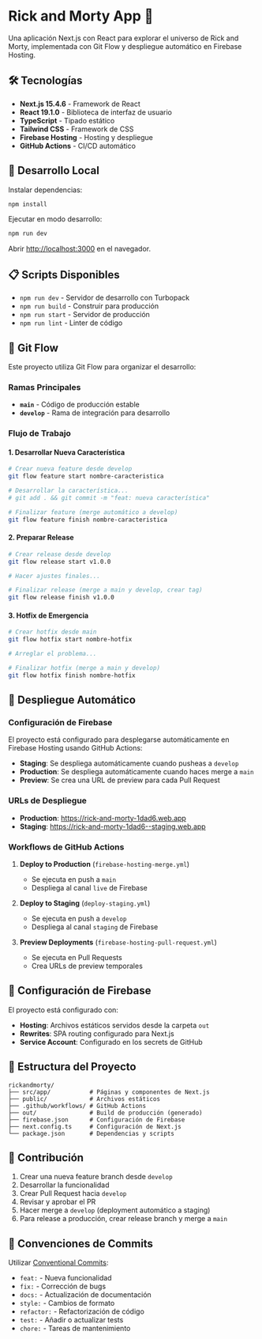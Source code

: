 # Rick and Morty App 🚀

Una aplicación Next.js con React para explorar el universo de Rick and Morty, implementada con Git Flow y despliegue automático en Firebase Hosting.

## 🛠️ Tecnologías

- **Next.js 15.4.6** - Framework de React
- **React 19.1.0** - Biblioteca de interfaz de usuario
- **TypeScript** - Tipado estático
- **Tailwind CSS** - Framework de CSS
- **Firebase Hosting** - Hosting y despliegue
- **GitHub Actions** - CI/CD automático

## 🚀 Desarrollo Local

Instalar dependencias:
```bash
npm install
```

Ejecutar en modo desarrollo:
```bash
npm run dev
```

Abrir [http://localhost:3000](http://localhost:3000) en el navegador.

## 📋 Scripts Disponibles

- `npm run dev` - Servidor de desarrollo con Turbopack
- `npm run build` - Construir para producción
- `npm run start` - Servidor de producción
- `npm run lint` - Linter de código

## 🌊 Git Flow

Este proyecto utiliza Git Flow para organizar el desarrollo:

### Ramas Principales
- **`main`** - Código de producción estable
- **`develop`** - Rama de integración para desarrollo

### Flujo de Trabajo

#### 1. Desarrollar Nueva Característica
```bash
# Crear nueva feature desde develop
git flow feature start nombre-caracteristica

# Desarrollar la característica...
# git add . && git commit -m "feat: nueva característica"

# Finalizar feature (merge automático a develop)
git flow feature finish nombre-caracteristica
```

#### 2. Preparar Release
```bash
# Crear release desde develop
git flow release start v1.0.0

# Hacer ajustes finales...

# Finalizar release (merge a main y develop, crear tag)
git flow release finish v1.0.0
```

#### 3. Hotfix de Emergencia
```bash
# Crear hotfix desde main
git flow hotfix start nombre-hotfix

# Arreglar el problema...

# Finalizar hotfix (merge a main y develop)
git flow hotfix finish nombre-hotfix
```

## 🚀 Despliegue Automático

### Configuración de Firebase

El proyecto está configurado para desplegarse automáticamente en Firebase Hosting usando GitHub Actions:

- **Staging**: Se despliega automáticamente cuando pusheas a `develop`
- **Production**: Se despliega automáticamente cuando haces merge a `main`
- **Preview**: Se crea una URL de preview para cada Pull Request

### URLs de Despliegue

- **Production**: https://rick-and-morty-1dad6.web.app
- **Staging**: https://rick-and-morty-1dad6--staging.web.app

### Workflows de GitHub Actions

1. **Deploy to Production** (`firebase-hosting-merge.yml`)
   - Se ejecuta en push a `main`
   - Despliega al canal `live` de Firebase

2. **Deploy to Staging** (`deploy-staging.yml`)
   - Se ejecuta en push a `develop`
   - Despliega al canal `staging` de Firebase

3. **Preview Deployments** (`firebase-hosting-pull-request.yml`)
   - Se ejecuta en Pull Requests
   - Crea URLs de preview temporales

## 🔧 Configuración de Firebase

El proyecto está configurado con:
- **Hosting**: Archivos estáticos servidos desde la carpeta `out`
- **Rewrites**: SPA routing configurado para Next.js
- **Service Account**: Configurado en los secrets de GitHub

## 📁 Estructura del Proyecto

```
rickandmorty/
├── src/app/           # Páginas y componentes de Next.js
├── public/            # Archivos estáticos
├── .github/workflows/ # GitHub Actions
├── out/               # Build de producción (generado)
├── firebase.json      # Configuración de Firebase
├── next.config.ts     # Configuración de Next.js
└── package.json       # Dependencias y scripts
```

## 🤝 Contribución

1. Crear una nueva feature branch desde `develop`
2. Desarrollar la funcionalidad
3. Crear Pull Request hacia `develop`
4. Revisar y aprobar el PR
5. Hacer merge a `develop` (deployment automático a staging)
6. Para release a producción, crear release branch y merge a `main`

## 📝 Convenciones de Commits

Utilizar [Conventional Commits](https://www.conventionalcommits.org/):

- `feat:` - Nueva funcionalidad
- `fix:` - Corrección de bugs
- `docs:` - Actualización de documentación
- `style:` - Cambios de formato
- `refactor:` - Refactorización de código
- `test:` - Añadir o actualizar tests
- `chore:` - Tareas de mantenimiento
